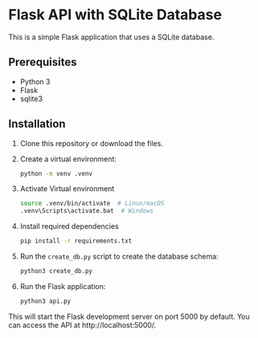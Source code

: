 # Flask API with SQLite Database

This is a simple Flask application that uses a SQLite database.

## Prerequisites

* Python 3
* Flask
* sqlite3

## Installation

1. Clone this repository or download the files.
2. Create a virtual environment:

   ```bash
   python -m venv .venv

3. Activate Virtual environment
  
   ```bash
   source .venv/bin/activate  # Linux/macOS
   .venv\Scripts\activate.bat  # Windows

4. Install required dependencies

   ```bash
   pip install -r requirements.txt

5. Run the ``create_db.py`` script to create the database schema:

    ```bash
   python3 create_db.py

6. Run the Flask application:

    ```bash
   python3 api.py 

This will start the Flask development server on port 5000 by default. You can access the API at http://localhost:5000/.
